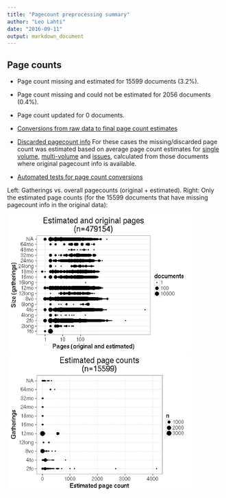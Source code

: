 ```yaml
---
title: "Pagecount preprocessing summary"
author: "Leo Lahti"
date: "2016-09-11"
output: markdown_document
---
```





## Page counts

  * Page count missing and estimated for 15599 documents (3.2%).

  * Page count missing and could not be estimated for 2056 documents (0.4%).

  * Page count updated for 0 documents.
  
  * [Conversions from raw data to final page count estimates](output.tables/pagecount_conversion_nontrivial.csv)

<!--[Page conversions from raw data to final page count estimates with volume info](output.tables/page_conversion_table_full.csv)-->

  * [Discarded pagecount info](output.tables/pagecount_discarded.csv) For these cases the missing/discarded page count was estimated based on average page count estimates for [single volume](mean_pagecounts_singlevol.csv), [multi-volume](mean_pagecounts_multivol.csv) and [issues](mean_pagecounts_issue.csv), calculated from those documents where original pagecount info is available.

  * [Automated tests for page count conversions](https://github.com/rOpenGov/bibliographica/blob/master/inst/extdata/tests_polish_physical_extent.csv)


Left: Gatherings vs. overall pagecounts (original + estimated). Right: Only the estimated page counts (for the 15599 documents that have missing pagecount info in the original data):

<img src="figure/pagecount-size-estimated-1.png" title="plot of chunk size-estimated" alt="plot of chunk size-estimated" width="430px" /><img src="figure/pagecount-size-estimated-2.png" title="plot of chunk size-estimated" alt="plot of chunk size-estimated" width="430px" />


<!--

## Average page counts (only works in CERL now)

Multi-volume documents average page counts are given per volume.


|doc.dimension | mean.pages.singlevol| median.pages.singlevol| n.singlevol| mean.pages.multivol| median.pages.multivol| n.multivol| mean.pages.issue| median.pages.issue| n.issue|
|:-------------|--------------------:|----------------------:|-----------:|-------------------:|---------------------:|----------:|----------------:|------------------:|-------:|
|2fo           |                75.95|                  93.50|       95159|               89.07|                  2.00|       1042|            10.47|               2.00|    1396|
|4long         |                  NaN|                     NA|          22|                  NA|                    NA|         NA|              NaN|                 NA|       2|
|4to           |                71.16|                   6.50|      100682|                  NA|                    NA|         NA|            12.64|               2.00|     696|
|8long         |                  NaN|                     NA|          39|                3.00|                  3.00|          1|             2.17|               2.17|       2|
|8vo           |                71.33|                   5.00|      160775|               27.97|                  2.00|       6815|            13.33|               1.40|     936|
|12long        |               226.00|                 226.00|         260|               42.00|                 18.00|          5|            18.00|              18.00|       4|
|12mo          |               506.22|                 552.50|       64014|               13.70|                  1.33|       6702|             9.36|               1.33|     136|
|16long        |                  NaN|                     NA|           1|                  NA|                    NA|         NA|               NA|                 NA|      NA|
|16mo          |                  NaN|                     NA|        2331|               19.59|                  2.00|         45|              NaN|                 NA|       2|
|18mo          |                  NaN|                     NA|        1756|                7.04|                  1.33|        244|             0.50|               0.33|       8|
|24long        |                  NaN|                     NA|          82|                  NA|                    NA|         NA|               NA|                 NA|      NA|
|24mo          |                  NaN|                     NA|        1814|               10.85|                  1.00|         55|             1.00|               1.00|       2|
|32mo          |                  NaN|                     NA|         742|                2.00|                  2.00|          7|             2.00|               2.00|       1|
|48mo          |                  NaN|                     NA|          21|                 NaN|                    NA|          2|               NA|                 NA|      NA|
|64mo          |                  NaN|                     NA|         123|              147.17|                147.00|          6|               NA|                 NA|      NA|
|NA            |                 2.38|                   2.38|       16748|                3.48|                  2.38|        198|             2.42|               2.38|     641|
|1to           |                   NA|                     NA|          NA|                  NA|                    NA|         NA|              NaN|                 NA|      16|
|2long         |                   NA|                     NA|          NA|                  NA|                    NA|         NA|              NaN|                 NA|       9|

![plot of chunk size-pagecountsmulti2](figure/pagecount-size-pagecountsmulti2-1.png)

-->
